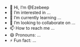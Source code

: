 - 👋 Hi, I’m @Ezebeep
- 👀 I’m interested in ...
- 🌱 I’m currently learning ...
- 💞️ I’m looking to collaborate on ...
- 📫 How to reach me ...
- 😄 Pronouns: ...
- ⚡ Fun fact: ...

<!---
Ezebeep/Ezebeep is a ✨ special ✨ repository because its `README.md` (this file) appears on your GitHub profile.
You can click the Preview link to take a look at your changes.
--->
